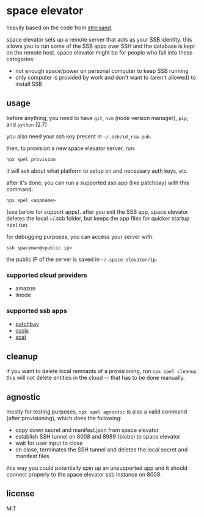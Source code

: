 # space elevator

heavily based on the code from [streisand](https://github.com/StreisandEffect/streisand).

space elevator sets up a remote server that acts as your SSB identity. this allows you to run some of the SSB apps over SSH and the database is kept on the remote host. space elevator might be for people who fall into these categories:

- not enough space/power on personal computer to keep SSB running
- only computer is provided by work and don't want to (aren't allowed) to install SSB

## usage
before anything, you need to have `git`, `nvm` (node version manager), `pip`, and `python` (2.7)

you also need your ssh key present in `~/.ssh/id_rsa.pub`.

then, to provision a new space elevator server, run:

```shell
npx spel provision
```

it will ask about what platform to setup on and necessary auth keys, etc.

after it's done, you can run a supported ssb app (like patchbay) with this command:

```shell
npx spel <appname>
```

(see below for support apps). after you exit the SSB app, space elevator deletes the local ~/.ssb folder, but keeps the app files for quicker startup next run.

for debugging purposes, you can access your server with:

```shell
ssh spaceman@<public ip>
```

the public IP of the server is saved in `~/.space-elevator/ip`.


### supported cloud providers
- amazon
- linode

### supported ssb apps
- [patchbay](https://github.com/ssbc/patchbay)
- [oasis](https://github.com/fraction/oasis)
- [scat](https://github.com/stripedpajamas/scat)

## cleanup
if you want to delete local remnants of a provisioning, run `npx spel cleanup`. this will not delete entities in the cloud -- that has to be done manually.

## agnostic
mostly for testing purposes, `npx spel agnostic` is also a valid command (after provisioning), which does the following:

- copy down secret and manifest.json from space elevator
- establish SSH tunnel on 8008 and 8989 (blobs) to space elevator
- wait for user input to close
- on close, terminates the SSH tunnel and deletes the local secret and manifest files

this way you could potentially spin up an unsupported app and it should connect properly to the space elevator ssb instance on 8008. 

## license
MIT
